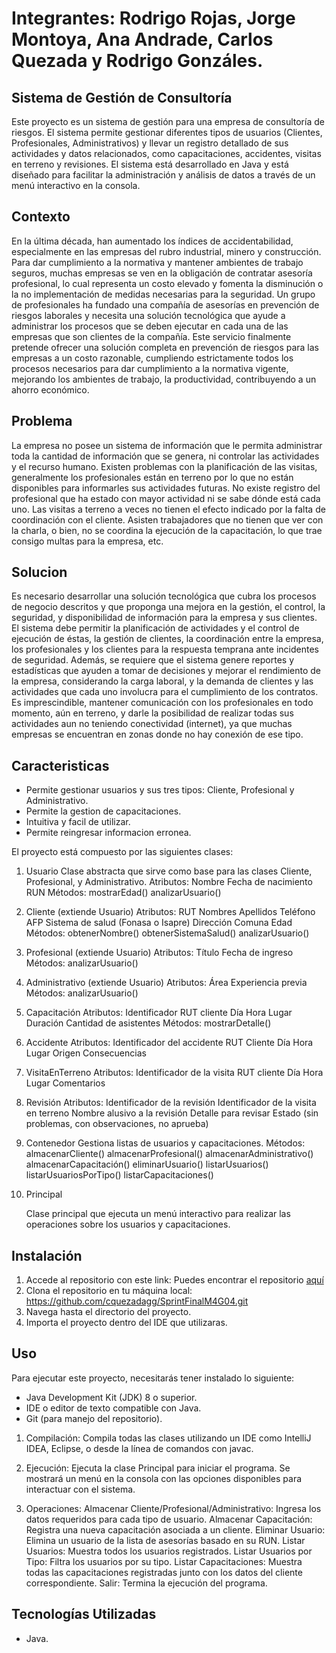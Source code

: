 # Integrantes: Rodrigo Rojas, Jorge Montoya, Ana Andrade, Carlos Quezada y Rodrigo Gonzáles.
## Sistema de Gestión de Consultoría
Este proyecto es un sistema de gestión para una empresa de consultoría de riesgos. El sistema permite gestionar diferentes tipos de usuarios (Clientes, Profesionales, Administrativos) y llevar un registro detallado de sus actividades y datos relacionados, como capacitaciones, accidentes, visitas en terreno  y revisiones.
El sistema está desarrollado en Java y está diseñado para facilitar la administración y análisis de datos a través de un menú interactivo en la consola.
## Contexto
En la última década, han aumentado los índices de accidentabilidad, especialmente en las empresas del rubro industrial, minero y construcción.
Para dar cumplimiento a la normativa y mantener ambientes de trabajo seguros, muchas empresas se ven en la obligación de contratar asesoría profesional, lo cual representa un costo elevado y fomenta la disminución o la no implementación de medidas necesarias para la seguridad.
Un grupo de profesionales ha fundado una compañía de asesorías en prevención de riesgos laborales y necesita una solución tecnológica que ayude a administrar los procesos que se deben ejecutar en cada una de las empresas que son clientes de la compañía.
Este servicio finalmente pretende ofrecer una solución completa en prevención de riesgos para las empresas a un costo razonable, cumpliendo estrictamente todos los procesos necesarios para dar cumplimiento a la normativa vigente, mejorando los ambientes de trabajo, la productividad, contribuyendo a un ahorro económico.
## Problema
La empresa no posee un sistema de información que le permita administrar toda la cantidad de información que se genera, ni controlar las actividades y el recurso humano.
Existen problemas con la planificación de las visitas, generalmente los profesionales están en terreno por lo que no están disponibles para informarles sus actividades futuras.
No existe registro del profesional que ha estado con mayor actividad ni se sabe dónde está cada uno.
Las visitas a terreno a veces no tienen el efecto indicado por la falta de coordinación con el cliente. Asisten trabajadores que no tienen que ver con la charla, o bien, no se coordina la ejecución de la capacitación, lo que trae consigo multas para la empresa, etc.
## Solucion
Es necesario desarrollar una solución tecnológica que cubra los procesos de negocio descritos y que proponga una mejora en la gestión, el control, la seguridad, y disponibilidad de información para la empresa y sus clientes.
El sistema debe permitir la planificación de actividades y el control de ejecución de éstas, la gestión de clientes, la coordinación entre la empresa, los profesionales y los clientes para la respuesta temprana ante incidentes de seguridad.
Además, se requiere que el sistema genere reportes y estadísticas que ayuden a tomar de decisiones y mejorar el rendimiento de la empresa, considerando la carga laboral, y la demanda de clientes y las actividades que cada uno involucra para el cumplimiento de los contratos.
Es imprescindible, mantener comunicación con los profesionales en todo momento, aún en terreno, y darle la posibilidad de realizar todas sus actividades aun no teniendo conectividad (internet), ya que muchas empresas se encuentran en zonas donde no hay conexión de ese tipo.
## Caracteristicas
- Permite gestionar usuarios y sus tres tipos: Cliente, Profesional y Administrativo.
- Permite la gestion de capacitaciones.
- Intuitiva y facil de utilizar.
- Permite reingresar informacion erronea.

El proyecto está compuesto por las siguientes clases:
1. Usuario
Clase abstracta que sirve como base para las clases Cliente, Profesional, y Administrativo.
Atributos:
    Nombre
    Fecha de nacimiento
    RUN
Métodos:
    mostrarEdad()
    analizarUsuario()

2. Cliente (extiende Usuario)
Atributos:
    RUT
    Nombres
    Apellidos
    Teléfono
    AFP
    Sistema de salud (Fonasa o Isapre)
    Dirección
    Comuna
    Edad
Métodos:
    obtenerNombre()
    obtenerSistemaSalud()
    analizarUsuario()

3. Profesional (extiende Usuario)
Atributos:
		Título
		Fecha de ingreso
Métodos:
		analizarUsuario()
	
4. Administrativo (extiende Usuario)
Atributos:
		Área
		Experiencia previa
Métodos:
		analizarUsuario()
	
5. Capacitación
Atributos:
		Identificador
		RUT cliente
		Día
		Hora
		Lugar
		Duración
		Cantidad de asistentes
Métodos:
		mostrarDetalle()
	
6. Accidente
Atributos:
    Identificador del accidente
   RUT Cliente
    Día
    Hora
    Lugar
    Origen
   Consecuencias
		
7. VisitaEnTerreno
Atributos:
   Identificador de la visita
   RUT cliente
   Día
   Hora
   Lugar
   Comentarios
		
8. Revisión
Atributos:
   Identificador de la revisión
   Identificador de la visita en terreno
    Nombre alusivo a la revisión
   Detalle para revisar
    Estado (sin problemas, con observaciones, no aprueba)
		
9. Contenedor
Gestiona listas de usuarios y capacitaciones.
Métodos:
		almacenarCliente()
		almacenarProfesional()
		almacenarAdministrativo()
		almacenarCapacitación()
		eliminarUsuario()
		listarUsuarios()
		listarUsuariosPorTipo()
		listarCapacitaciones()
		
10. Principal

	Clase principal que ejecuta un menú interactivo para realizar las operaciones sobre los usuarios y capacitaciones.
## Instalación
1. Accede al repositorio con este link:
   Puedes encontrar el repositorio [aquí](https://github.com/cquezadagg/SprintFinalM4G04)
3. Clona el repositorio en tu máquina local:
   https://github.com/cquezadagg/SprintFinalM4G04.git
4. Navega hasta el directorio del proyecto.
5. Importa el proyecto dentro del IDE que utilizaras.
## Uso
Para ejecutar este proyecto, necesitarás tener instalado lo siguiente:
- Java Development Kit (JDK) 8 o superior.
- IDE o editor de texto compatible con Java.
- Git (para manejo del repositorio).
  
1. Compilación:
Compila todas las clases utilizando un IDE como IntelliJ IDEA, Eclipse, o desde la línea de comandos con javac.
	
2. Ejecución:
Ejecuta la clase Principal para iniciar el programa. Se mostrará un menú en la consola con las opciones disponibles para interactuar con el sistema.
		
3. Operaciones:
Almacenar Cliente/Profesional/Administrativo: Ingresa los datos requeridos para cada tipo de usuario.
Almacenar Capacitación: Registra una nueva capacitación asociada a un cliente.
Eliminar Usuario: Elimina un usuario de la lista de asesorías basado en su RUN.
Listar Usuarios: Muestra todos los usuarios registrados.
Listar Usuarios por Tipo: Filtra los usuarios por su tipo.
Listar Capacitaciones: Muestra todas las capacitaciones registradas junto con los datos del cliente correspondiente.
Salir: Termina la ejecución del programa.
## Tecnologías Utilizadas
- Java.
